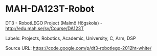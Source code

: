 # MAH-DA123T-Robot
DT3 - RobotLEGO Project (Malmö Högskola) - http://edu.mah.se/sv/Course/DA123T

Labels: Projects, Robotics, Academic, University, C, Arm, DSP

Source URL: https://code.google.com/p/dt3-robotlego-2012ht-white/
